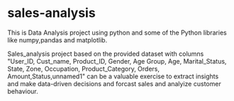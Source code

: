 # sales-analysis
This is Data Analysis project using python and some of the Python libraries like numpy,pandas and matplotlib.

Sales_analysis project based on the provided dataset with columns "User_ID, Cust_name, Product_ID, Gender, Age Group, Age, Marital_Status, State, Zone, Occupation, Product_Category, Orders, Amount,Status,unnamed1" can be a valuable exercise to extract insights and make data-driven decisions and forcast sales and analyize customer behaviour.

